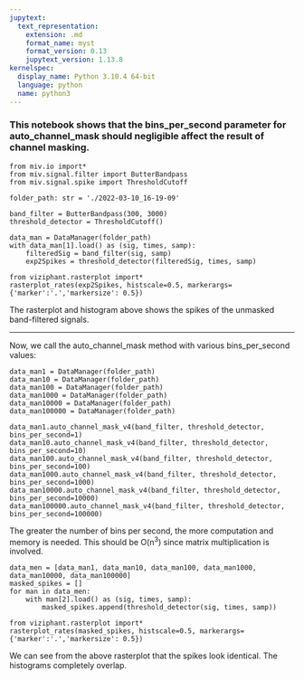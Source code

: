 ```yaml
---
jupytext:
  text_representation:
    extension: .md
    format_name: myst
    format_version: 0.13
    jupytext_version: 1.13.8
kernelspec:
  display_name: Python 3.10.4 64-bit
  language: python
  name: python3
---
```


<h3> This notebook shows that the bins_per_second parameter for auto_channel_mask should negligible affect the result of channel masking.
</h3>

```{code-cell} ipython3
from miv.io import*
from miv.signal.filter import ButterBandpass
from miv.signal.spike import ThresholdCutoff

folder_path: str = './2022-03-10_16-19-09'

band_filter = ButterBandpass(300, 3000)
threshold_detector = ThresholdCutoff()
```

```{code-cell} ipython3
data_man = DataManager(folder_path)
with data_man[1].load() as (sig, times, samp):
    filteredSig = band_filter(sig, samp)
    exp2Spikes = threshold_detector(filteredSig, times, samp)
```

```{code-cell} ipython3
from viziphant.rasterplot import*
rasterplot_rates(exp2Spikes, histscale=0.5, markerargs={'marker':'.','markersize': 0.5})
```

The rasterplot and histogram above shows the spikes of the unmasked band-filtered signals. 
___
Now, we call the auto_channel_mask method with various bins_per_second values:

```{code-cell} ipython3
data_man1 = DataManager(folder_path)
data_man10 = DataManager(folder_path)
data_man100 = DataManager(folder_path)
data_man1000 = DataManager(folder_path)
data_man10000 = DataManager(folder_path)
data_man100000 = DataManager(folder_path)
```

```{code-cell} ipython3
data_man1.auto_channel_mask_v4(band_filter, threshold_detector, bins_per_second=1)
data_man10.auto_channel_mask_v4(band_filter, threshold_detector, bins_per_second=10)
data_man100.auto_channel_mask_v4(band_filter, threshold_detector, bins_per_second=100)
data_man1000.auto_channel_mask_v4(band_filter, threshold_detector, bins_per_second=1000)
data_man10000.auto_channel_mask_v4(band_filter, threshold_detector, bins_per_second=10000)
data_man100000.auto_channel_mask_v4(band_filter, threshold_detector, bins_per_second=100000)
```

The greater the number of bins per second, the more computation and memory is needed. This should be O(n<sup>3</sup>) since matrix multiplication is involved.

```{code-cell} ipython3
data_men = [data_man1, data_man10, data_man100, data_man1000, data_man10000, data_man100000]
masked_spikes = []
for man in data_men:
    with man[2].load() as (sig, times, samp):
        masked_spikes.append(threshold_detector(sig, times, samp))
```

```{code-cell} ipython3
from viziphant.rasterplot import*
rasterplot_rates(masked_spikes, histscale=0.5, markerargs={'marker':'.','markersize': 0.5})
```

We can see from the above rasterplot that the spikes look identical. The histograms completely overlap.
